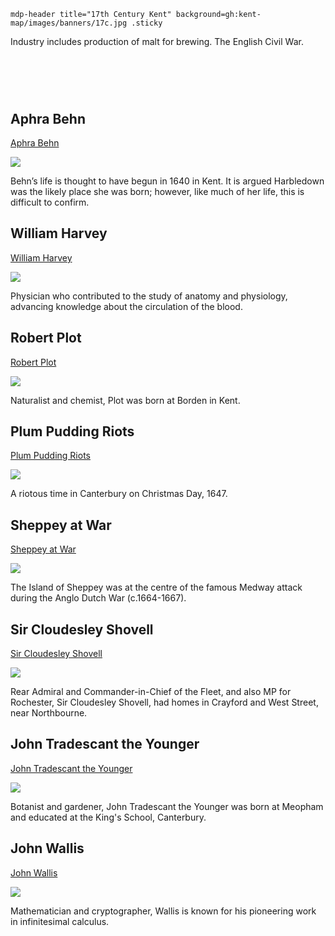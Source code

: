 `mdp-header title="17th Century Kent" background=gh:kent-map/images/banners/17c.jpg .sticky`

Industry includes production of malt for brewing. The English Civil War.

# &nbsp; 
<param class="cards">

## Aphra Behn

[Aphra Behn](17c-behn-biography)

![](https://raw.githubusercontent.com/kent-map/images/main/thumbnails/17c_Aphra_Behn.jpg)

Behn’s life is thought to have begun in 1640 in Kent. It is argued Harbledown was the likely place she was born; however, like much of her life, this is difficult to confirm.

## William Harvey

[William Harvey](17c-william-harvey)

![](https://raw.githubusercontent.com/kent-map/images/main/thumbnails/17c_William_Harvey.jpg)

Physician who contributed to the study of anatomy and physiology, advancing knowledge about the circulation of the blood.

## Robert Plot

[Robert Plot](17c-robert-plot)

![](https://raw.githubusercontent.com/kent-map/images/main/thumbnails/17c_Robert_Plot.jpg)

Naturalist and chemist, Plot was born at Borden in Kent.

## Plum Pudding Riots

[Plum Pudding Riots](17c-plum-pudding-riots)

![](https://raw.githubusercontent.com/kent-map/images/main/thumbnails/17c_Plum_Pudding_Riots.jpg)

A riotous time in Canterbury on Christmas Day, 1647.

## Sheppey at War

[Sheppey at War](17c-sheppey-at-war)

![](https://raw.githubusercontent.com/kent-map/images/main/thumbnails/17c_Sheppey_at_War.jpg)

The Island of Sheppey was at the centre of the famous Medway attack during the Anglo Dutch War (c.1664-1667).

## Sir Cloudesley Shovell

[Sir Cloudesley Shovell](17c-shovell-biography)

![](https://raw.githubusercontent.com/kent-map/images/main/thumbnails/17c_Sir_Cloudesley_Shovell.jpg)

Rear Admiral and Commander-in-Chief of the Fleet, and also MP for Rochester, Sir Cloudesley Shovell, had homes in Crayford and West Street, near Northbourne.

## John Tradescant the Younger

[John Tradescant the Younger](17c-john-tradescant-younger)

![](https://raw.githubusercontent.com/kent-map/images/main/thumbnails/17c_John_Tradescant_the_Younger.jpg)

Botanist and gardener, John Tradescant the Younger was born at Meopham and educated at the King's School, Canterbury.

## John Wallis

[John Wallis](17c-wallis-biography)

![](https://raw.githubusercontent.com/kent-map/images/main/thumbnails/17c_John_Wallis.jpg)

Mathematician and cryptographer, Wallis is known for his pioneering work in infinitesimal calculus.
